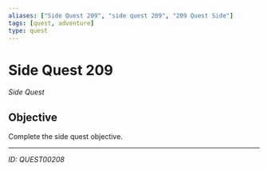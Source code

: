 ```yaml
---
aliases: ["Side Quest 209", "side quest 209", "209 Quest Side"]
tags: [quest, adventure]
type: quest
---
```


# Side Quest 209

*Side Quest*

## Objective
Complete the side quest objective.

---
*ID: QUEST00208*